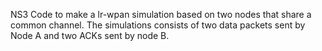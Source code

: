 NS3 Code to make a lr-wpan simulation based on two nodes that share a 
common channel. The simulations consists of two data packets sent by 
Node A and two ACKs sent by node B.
